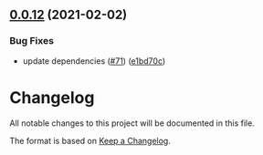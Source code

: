 ## [0.0.12](https://github.com/tophat/commit-watch/compare/v0.0.11...v0.0.12) (2021-02-02)


### Bug Fixes

* update dependencies ([#71](https://github.com/tophat/commit-watch/issues/71)) ([e1bd70c](https://github.com/tophat/commit-watch/commit/e1bd70c24e102e6536557828537b622d7fac3a31))

# Changelog

All notable changes to this project will be documented in this file.

The format is based on [Keep a Changelog](https://keepachangelog.com/en/1.0.0/).

